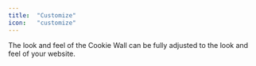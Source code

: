 ```yaml
---
title:  "Customize"
icon:   "customize"
---
```


The look and feel of the Cookie Wall can be fully adjusted to the look and feel of your website.